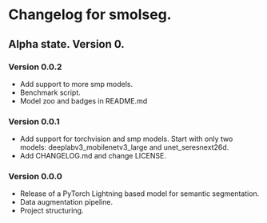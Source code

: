 # Changelog for **smolseg**.

## Alpha state. Version 0.

### Version 0.0.2
* Add support to more smp models.
* Benchmark script.
* Model zoo and badges in README.md

### Version 0.0.1

* Add support for torchvision and smp models. Start with only two models: deeplabv3_mobilenetv3_large and unet_seresnext26d.
* Add CHANGELOG.md and change LICENSE.

### Version 0.0.0

* Release of a PyTorch Lightning based model for semantic segmentation.
* Data augmentation pipeline.
* Project structuring.